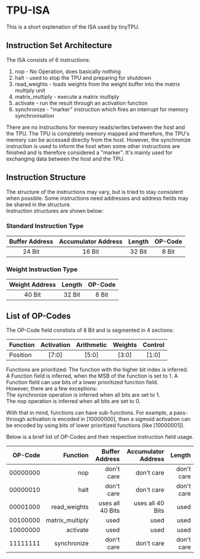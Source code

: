 # TPU-ISA
This is a short explenation of the ISA used by tinyTPU.
## Instruction Set Architecture
The ISA consists of 6 instructions:
1. nop - No Operation, does basically nothing
2. halt - used to stop the TPU and preparing for shutdown
3. read_weights - loads weights from the weight buffer into the matrix multiply unit
4. matrix_multiply - execute a matrix multiply
5. activate - run the result through an activation function
6. synchronize - "marker" instruction which fires an interrupt for memory synchronisation

There are no instructions for memory reads/writes between the host and the TPU.
The TPU is completely memory mapped and therefore, the TPU's memory can be accessed directly from the host.
However, the synchronize instruction is used to inform the host when some other instructions are finished and is therefore considered a "marker".
It's mainly used for exchanging data between the host and the TPU.
## Instruction Structure
The structure of the instructions may vary, but is tried to stay consistent when possible.
Some instructions need addresses and address fields may be shared in the structure.  
Instruction structures are shown below:

### Standard Instruction Type
|Buffer Address|Accumulator Address|Length|OP-Code|
|:------------:|:-----------------:|:----:|:-----:|
|    24 Bit    |       16 Bit      |32 Bit| 8 Bit |

### Weight Instruction Type
|Weight Address|Length|OP-Code|
|:------------:|:----:|:-----:|
|    40 Bit    |32 Bit| 8 Bit |

## List of OP-Codes

The OP-Code field constists of 8 Bit and is segmented in 4 sections:

|Function|Activation|Arithmetic|Weights|Control|
|:-------|:--------:|:--------:|:-----:|:-----:|
|Position|   [7:0]  |   [5:0]  | [3:0] | [1:0] |

Functions are prioritized: The function with the higher bit index is inferred.  
A Function field is inferred, when the MSB of the function is set to 1.
A Function field can use bits of a lower prioritized function field.  
However, there are a few exceptions:  
The synchronize operation is inferred when all bits are set to 1.  
The nop operation is inferred when all bits are set to 0.

With that in mind, functions can have sub-functions. For example, a pass-through activation is encoded in [10000000], then a sigmoid activation can be encoded by using bits of lower prioritized functions (like [10000001]).

Below is a brief list of OP-Codes and their respective instruction field usage.

| OP-Code|       Function|  Buffer Address|Accumulator Address|    Length|
|-------:|--------------:|---------------:|------------------:|---------:|
|00000000|            nop|      don't care|         don't care|don't care|
|00000010|           halt|      don't care|         don't care|don't care|
|00001000|   read_weights|uses all 40 Bits|   uses all 40 Bits|      used|
|00100000|matrix_multiply|            used|               used|      used|
|10000000|       activate|            used|               used|      used|
|11111111|    synchronize|      don't care|         don't care|don't care|